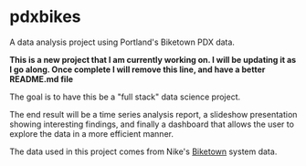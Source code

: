 # pdxbikes
A data analysis project using Portland's Biketown PDX data.

**This is a new project that I am currently working on. I will be updating it as I go along. Once complete I will remove this line, and have a better README.md file**

The goal is to have this be a "full stack" data science project.

The end result will be a time series analysis report, a slideshow presentation showing interesting findings, and finally a dashboard that allows the user to explore the data in a more efficient manner.

The data used in this project comes from Nike's [Biketown](https://www.biketownpdx.com/) system data.